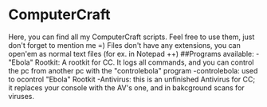 # ComputerCraft
Here, you can find all my ComputerCraft scripts. Feel free to use them, just don't forget to mention me =)
Files don't have any extensions, you can open'em as normal text files (for ex. in Notepad ++)
##Programs available:
-"Ebola" Rootkit: A rootkit for CC. It logs all commands, and you can control the pc from another pc with the "controlebola" program
-controlebola: used to ocontrol "Ebola" Rootkit
-Antivirus: this is an unfinished Antivirus for CC; it replaces your console with the AV's one, and in bakcground scans for viruses.
